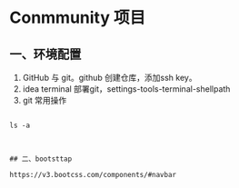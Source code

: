 # Conmmunity 项目
## 一、环境配置
1. GitHub 与 git。github 创建仓库，添加ssh key。
2. idea terminal 部署git，settings-tools-terminal-shellpath
3. git 常用操作
~~~

ls -a



## 二、bootsttap

https://v3.bootcss.com/components/#navbar
